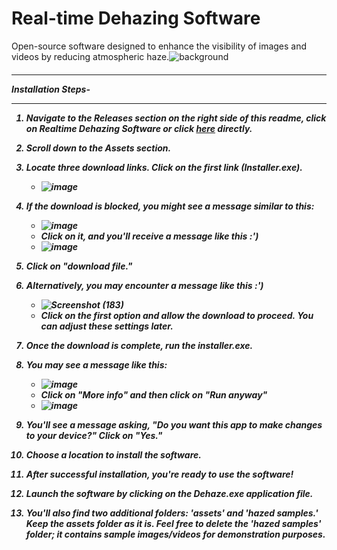 # Real-time Dehazing Software
Open-source software designed to enhance the visibility of images and videos by reducing atmospheric haze.![background](https://github.com/chhaviGupta986/Dehazing-Software/assets/94625954/e5c90aaf-4a9c-4fc4-95bc-54f84f554e43)<h5>
_________________________________________________________________________________________________________________________
**Installation Steps-** 
_________________________________________________________________________________________________________________________
   1) Navigate to the Releases section on the right side of this readme, click on Realtime Dehazing Software or click [here](https://github.com/chhaviGupta986/Dehazing-Software/releases/tag/v1.0.0) directly.
   2) Scroll down to the Assets section.
   3) Locate three download links. Click on the first link (Installer.exe).
      - ![image](https://github.com/chhaviGupta986/Dehazing-Software/assets/94625954/e4584732-8619-4861-8b0c-e5e62068ae73)

   5) If the download is blocked, you might see a message similar to this:
      - <a>![image](https://github.com/chhaviGupta986/Dehazing-Software/assets/94625954/2bd975cd-17b4-4b49-bd56-c40ac9392ae6) </a>
      - Click on it, and you'll receive a message like this :')
      - <a>![image](https://github.com/chhaviGupta986/Dehazing-Software/assets/94625954/d96a558a-efaa-4db4-8a38-615a2286c7a5)</a>
   6) Click on "download file."
   7) Alternatively, you may encounter a message like this :')
      - <a>![Screenshot (183)](https://github.com/chhaviGupta986/Dehazing-Software/assets/94625954/460424bb-5694-493b-8cb8-20ed1b74aca0)</a>
      - Click on the first option and allow the download to proceed. You can adjust these settings later.
   8) Once the download is complete, run the installer.exe.
   9) You may see a message like this:
      - <a>![image](https://github.com/chhaviGupta986/Dehazing-Software/assets/94625954/43927637-bae9-45f4-b100-1debfca6e8aa)</a>
      - Click on "More info" and then click on "Run anyway"
      - <a>![image](https://github.com/chhaviGupta986/Dehazing-Software/assets/94625954/0b2d242e-6342-4e89-82ec-3f7d005cb327)</a>
   10) You'll see a message asking, "Do you want this app to make changes to your device?" Click on "Yes."
   11) Choose a location to install the software.
   12) After successful installation, you're ready to use the software!
   13) Launch the software by clicking on the Dehaze.exe application file.
   14) You'll also find two additional folders: 'assets' and 'hazed samples.' Keep the assets folder as it is. Feel free to delete the 'hazed samples' folder; it contains sample images/videos for demonstration purposes.</h5>
       
  

